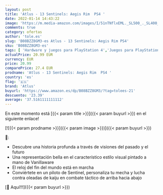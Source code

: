```yaml
---
layout: post
title: 'Atlus - 13 Sentinels: Aegis Rim  PS4 '
date: 2022-01-14 14:43:22
image: 'https://m.media-amazon.com/images/I/51nTNflxEML._SL500_._SL400_.jpg'
comments: true
category: ofertas
author: 'tole.es'
slug: 'B08BZZ8GM3-es Atlus - 13 Sentinels: Aegis Rim PS4'
sku: 'B08BZZ8GM3-es'
tags: [ 'Hardware y juegos para PlayStation 4','Juegos para PlayStation 4','Videojuegos','atlus','ps4', ]
actualPrice: 20.99 EUR
currency: EUR
price: 20.99
comparePrice: 27.4 EUR
prodname: 'Atlus - 13 Sentinels: Aegis Rim  PS4 '
country: 'es'
flag: '🇪🇸'
brand: 'Atlus'
buyurl: 'https://www.amazon.es/dp/B08BZZ8GM3/?tag=tolees-21'
descuento: '23.39'
average: '37.5161111111112'
---
```


En este momento está [{{< param title >}}]({{< param buyurl >}}) en el siguiente enlace!

[![{{< param prodname >}}]({{< param image >}})]({{< param buyurl >}})

🔎:

- Descubre una historia profunda a través de visiones del pasado y el futuro
- Una representación bella en el característico estilo visual pintado a mano de Vanillaware
- El reloj del fin del mundo está en marcha
- Conviértete en un piloto de Sentinel, personaliza tu mecha y lucha contra oleadas de kaiju en combate táctico de arriba hacia abajo

[🛒 Aquí!!!]({{< param buyurl >}})
